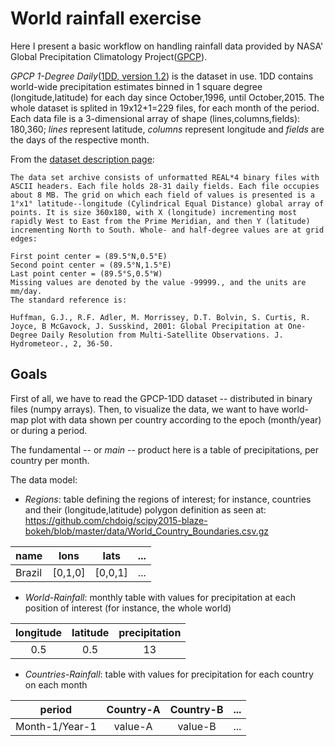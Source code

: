 # World rainfall exercise

Here I present a basic workflow on handling rainfall data provided by NASA' Global Precipitation Climatology Project([GPCP](https://precip.gsfc.nasa.gov)).

_GPCP 1-Degree Daily_([1DD, version 1.2](https://rda.ucar.edu/datasets/ds728.3/)) is the dataset in use.
1DD contains world-wide precipitation estimates binned in 1 square degree (longitude,latitude) for each day since October,1996, until October,2015.
The whole dataset is splited in 19x12+1=229 files, for each month of the period.
Each data file is a 3-dimensional array of shape (lines,columns,fields): 180,360; *lines* represent latitude, *columns* represent longitude and *fields* are the days of the respective month.

From the [dataset description page](https://rda.ucar.edu/datasets/ds728.3/):
```
The data set archive consists of unformatted REAL*4 binary files with ASCII headers. Each file holds 28-31 daily fields. Each file occupies about 8 MB. The grid on which each field of values is presented is a 1°x1° latitude--longitude (Cylindrical Equal Distance) global array of points. It is size 360x180, with X (longitude) incrementing most rapidly West to East from the Prime Meridian, and then Y (latitude) incrementing North to South. Whole- and half-degree values are at grid edges:
 
First point center = (89.5°N,0.5°E)
Second point center = (89.5°N,1.5°E)
Last point center = (89.5°S,0.5°W)
Missing values are denoted by the value -99999., and the units are mm/day.
The standard reference is:
 
Huffman, G.J., R.F. Adler, M. Morrissey, D.T. Bolvin, S. Curtis, R. Joyce, B McGavock, J. Susskind, 2001: Global Precipitation at One-Degree Daily Resolution from Multi-Satellite Observations. J. Hydrometeor., 2, 36-50.
```

## Goals

First of all, we have to read the GPCP-1DD dataset -- distributed in binary files (numpy arrays).
Then, to visualize the data, we want to have world-map plot with data shown per country according to the epoch (month/year) or during a period.

The fundamental -- or *main* -- product here is a table of precipitations, per country per month.

The data model:
* _Regions_: table defining the regions of interest; for instance, countries and their (longitude,latitude) polygon definition as seen at: https://github.com/chdoig/scipy2015-blaze-bokeh/blob/master/data/World_Country_Boundaries.csv.gz

name | lons | lats | ...
-----|-----------|----------|-----
Brazil | [0,1,0] | [0,0,1]  | ...

* _World-Rainfall_: monthly table with values for precipitation at each position of interest (for instance, the whole world)

longitude | latitude | precipitation
:--------:|:--------:|:-------------:
0.5 | 0.5 | 13

* _Countries-Rainfall_: table with values for precipitation for each country on each month

period | Country-A | Country-B | ...
:-----:|:---------:|:---------:|-----
Month-1/Year-1 | value-A | value-B | ...
